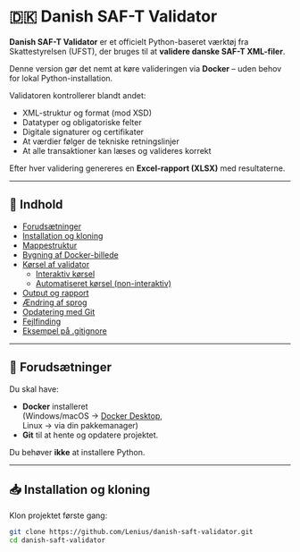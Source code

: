 # 🇩🇰 Danish SAF-T Validator

**Danish SAF-T Validator** er et officielt Python-baseret værktøj fra Skattestyrelsen (UFST), der bruges til at **validere danske SAF-T XML-filer**.

Denne version gør det nemt at køre valideringen via **Docker** – uden behov for lokal Python-installation.

Validatoren kontrollerer blandt andet:
- XML-struktur og format (mod XSD)
- Datatyper og obligatoriske felter
- Digitale signaturer og certifikater
- At værdier følger de tekniske retningslinjer
- At alle transaktioner kan læses og valideres korrekt

Efter hver validering genereres en **Excel-rapport (XLSX)** med resultaterne.

---

## 🧩 Indhold

- [Forudsætninger](#forudsætninger)
- [Installation og kloning](#installation-og-kloning)
- [Mappestruktur](#mappestruktur)
- [Bygning af Docker-billede](#bygning-af-docker-billede)
- [Kørsel af validator](#kørsel-af-validator)
  - [Interaktiv kørsel](#interaktiv-kørsel)
  - [Automatiseret kørsel (non-interaktiv)](#automatiseret-kørsel-non-interaktiv)
- [Output og rapport](#output-og-rapport)
- [Ændring af sprog](#ændring-af-sprog)
- [Opdatering med Git](#opdatering-med-git)
- [Fejlfinding](#fejlfinding)
- [Eksempel på .gitignore](#eksempel-på-gitignore)

---

## 🔧 Forudsætninger

Du skal have:
- **Docker** installeret  
  (Windows/macOS → [Docker Desktop](https://www.docker.com/products/docker-desktop),  
  Linux → via din pakkemanager)
- **Git** til at hente og opdatere projektet.

Du behøver **ikke** at installere Python.

---

## 📥 Installation og kloning

Klon projektet første gang:

```bash
git clone https://github.com/Lenius/danish-saft-validator.git
cd danish-saft-validator
